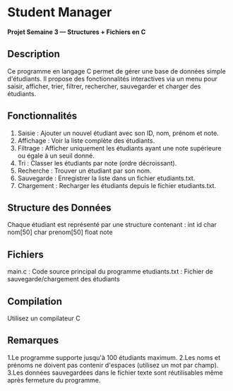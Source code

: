 # Student Manager

**Projet Semaine 3 — Structures + Fichiers en C**

## Description
Ce programme en langage C permet de gérer une base de données simple d'étudiants. Il propose des fonctionnalités interactives via un menu pour saisir, afficher, trier, filtrer, rechercher, sauvegarder et charger des étudiants.

## Fonctionnalités

1. Saisie : Ajouter un nouvel étudiant avec son ID, nom, prénom et note.
2. Affichage : Voir la liste complète des étudiants.
3. Filtrage : Afficher uniquement les étudiants ayant une note supérieure ou égale à un seuil donné.
4. Tri : Classer les étudiants par note (ordre décroissant).
5. Recherche : Trouver un étudiant par son nom.
6. Sauvegarde : Enregistrer la liste dans un fichier etudiants.txt.
7. Chargement : Recharger les étudiants depuis le fichier etudiants.txt.
   
## Structure des Données

Chaque étudiant est représenté par une structure contenant :
int id
char nom[50]
char prenom[50]
float note

## Fichiers
main.c : Code source principal du programme
etudiants.txt : Fichier de sauvegarde/chargement des étudiants

## Compilation
Utilisez un compilateur C

## Remarques
1.Le programme supporte jusqu'à 100 étudiants maximum.
2.Les noms et prénoms ne doivent pas contenir d'espaces (utilisez un mot par champ).
3.Les données sauvegardées dans le fichier texte sont réutilisables même après fermeture du programme.
